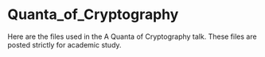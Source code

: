 # Quanta_of_Cryptography
Here are the files used in the A Quanta of Cryptography talk. These files are posted strictly for academic study.
